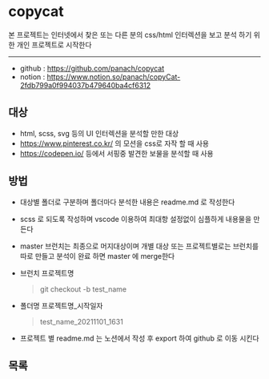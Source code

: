 # copycat

본 프로젝트는 인터넷에서 찾은 또는 다른 분의 css/html 인터렉션을 보고 분석 하기 위한 개인 프로젝트로 시작한다

---


- github : https://github.com/panach/copycat
- notion : https://www.notion.so/panach/copyCat-2fdb799a0f994037b479640ba4cf6312

## 대상
- html, scss, svg 등의 UI 인터렉션을 분석할 만한 대상
- https://www.pinterest.co.kr/ 의 모션을 css로 자작 할 때 사용
- https://codepen.io/ 등에서 서핑중 발견한 보물을 분석할 때 사용

## 방법
- 대상별 폴더로 구분하며 폴더마다 분석한 내용은 readme.md 로 작성한다
- scss 로 되도록 작성하며 vscode 이용하여 최대항 설정없이 심플하게 내용물을 만든다
- master 브런치는 최종으로 머지대상이며 개별 대상 또는 프로젝트별로는 브런치를 따로 만들고 분석이 완료 하면 master 에 merge한다
- 브런치 프로젝트명
    > git checkout -b test_name
- 폴더명 프로젝트명_시작일자
    > test_name_20211101_1631

- 프로젝트 별 readme.md 는 노션에서 작성 후 export 하여 github 로 이동 시킨다

## 목록




